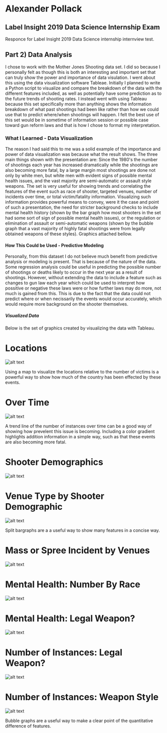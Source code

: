 # Alexander Pollack 
## Label Insight 2019 Data Science Internship Exam
Responce for Label Insight 2019 Data Science internship internview test.

## Part 2) Data Analysis
  I chose to work with the Mother Jones Shooting data set. I did so because I personally felt as though this is both an interesting and important set that can truly show the power and importance of data visulation. I went about this using the data visualization software Tableae. Initially I planned to write a Python script to visualize and compare the breakdown of the data with the different features included, as well as potentially have some prediction as to the future trends of shooting rates. I instead went with using Tableau because this set specifically more than anything shows the information breakdown of what past shootings had been like rather than how we could use that to predict where/when shootings will happen. I felt the best use of this set would be in sometime of information session or possible case toward gun reform laws and that is how I chose to format my interpretation.

### What I Learned - Data Visualization
  The reason I had said this to me was a solid example of the importance and power of data visualization was because what the result shows. The three main things shown with the presentation are: Since the 1980's the number of shootings each year has  increased dramatically while the shootings are also becoming more fatal, by a large margin most shootings are done not only by white men, but white men with evident signs of possible mental health issues, and the vast majority are semi-automatic or assault style weapons. 
  The set is very useful for showing trends and correlating the features of the event such as race of shooter, targeted venues, number of incidents over time, or total victim/fatality information. Visualizing such information provides powerful means to convey, were it the case and point of such a presentation, the need for stricter background checks to include mental health history (shown by the bar graph how most shooters in the set had some sort of sign of possible mental health issues), or the regulation or elimination of assault or semi-automatic weapons (shown by the bubble graph that a vast majority of highly fatal shootings were from legally obtained weapons of these styles). 
  Graphics attached bellow.

#### How This Could be Used - Predictive Modeling
  Personally, from this dataset I do not believe much benefit from predictive analysis or modeling is present. That is because of the nature of the data. Some regression analysis could be useful in predicting the possible number of shootings or deaths likely to occur in the next year as a result of shootings. However, without extending the data to include a feature such as changes to gun law each year which could be used to interpret how possitive or negative these laws were or how further laws may do more, not much is gained from this. This is due to the fact that the data could not predict where or when necissarily the events would occur accurately, which would require more background on the shooter themselves.
  
##### Visualized Data
Below is the set of graphics created by visualizing the data with Tableau.

# Locations
![alt text](/graphics/locations.png "Map of shootings")

Using a map to visualize the locations relative to the number of victims is a powerful way to show how much of the country has been effected by these events.

# Over Time
![alt text](/graphics/Time.png "Number of Incidents with Time")

A trend line of the number of instances over time can be a good way of showing how prevelent this issue is becoming. Including a color gradient highlights addition information in a simple way, such as that these events are also becoming more fatal.

# Shooter Demographics
![alt text](/graphics/gender_race.png "shooter demographics")

# Venue Type by Shooter Demographic
![alt text](/graphics/race.png "venu by demographic")

Split bargraphs are a a useful way to show many features in a concise way.

# Mass or Spree Incident by Venues
![alt text](/graphics/venue.png "Mass or spree")

# Mental Health: Number By Race
![alt text](/graphics/signs_byrace.png "race mental health")

# Mental Health: Legal Weapon?
![alt text](/graphics/legalweapon.png "legally obtained weapon by mental health")

# Number of Instances: Legal Weapon?
![alt text](/graphics/number_bylegal.png "instances by legal weapons")

# Number of Instances: Weapon Style
![alt text](/graphics/weapon_type.png "instances by legal weapons")

Bubble graphs are a useful way to make a clear point of the quantitative difference of features.
